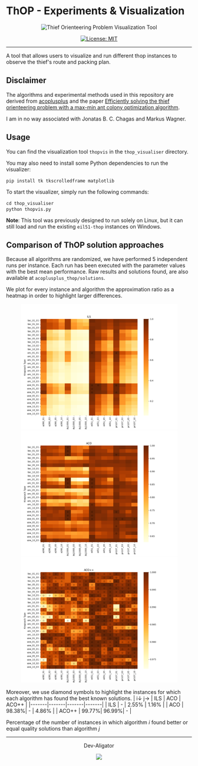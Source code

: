 # ThOP - Experiments & Visualization
<div align="center">
    <img src="https://media.giphy.com/media/v1.Y2lkPTc5MGI3NjExNjVwanRka25zbGU3ZDB3cDVveGF1c2lpemx6bGpkcXR0dDh2encyNCZlcD12MV9pbnRlcm5hbF9naWZfYnlfaWQmY3Q9Zw/aKmpdeSkymMtILVDCK/giphy.gif" alt="Thief Orienteering Problem Visualization Tool">
</div>
<p align="center"> 
    <a aria-label="Thopvis is free to use" href="/LICENSE" target="_blank">
        <img alt="License: MIT" src="https://img.shields.io/badge/License-MIT-success.svg?style=flat-square&color=33CC12" target="_blank" />
    </a>
</p>

---
A tool that allows users to visualize and run different thop instances to observe the thief's route and packing plan.

## Disclaimer
The algorithms and experimental methods used in this repository are derived from [acoplusplus](https://github.com/jonatasbcchagas/acoplusplus_thop) and the paper [Efficiently solving the thief orienteering problem with a max-min ant colony optimization algorithm](https://link.springer.com/article/10.1007/s11590-021-01824-y).

I am in no way associated with Jonatas B. C. Chagas and Markus Wagner.

## Usage
You can find the visualization tool `thopvis` in the `thop_visualiser` directory.

You may also need to install some Python dependencies to run the visualizer:

```shell
pip install tk tkscrolledframe matplotlib
```
To start the visualizer, simply run the following commands:

```shell
cd thop_visualiser
python thopvis.py
```

**Note**: This tool was previously designed to run solely on Linux, but it can still load and run the existing `eil51-thop` instances on Windows.

## Comparison of ThOP solution approaches
Because all algorithms are randomized, we have performed 5 independent runs
per instance. Each run has been executed with the parameter values with the best mean
performance. Raw results and solutions found, are also available at `acoplusplus_thop/solutions`.

We plot for every instance and algorithm the approximation ratio as a heatmap
in order to highlight larger differences.
<p align="middle">
<img src="showcase/ILS_heatmap.png" width="425"/> <img src="showcase/ACO_heatmap.png" width="425"/> <img src="showcase/ACO++_heatmap.png" width="425"/>
</p>

 Moreover, we use diamond symbols to highlight
the instances for which each algorithm has found the best known solutions.
| i↓  j→ | ILS   | ACO   | ACO++ |
|-------|-------|-------|-------|
| ILS   | -     | 2.55% | 1.16% |
| ACO   | 98.38%| -     | 4.86% |
| ACO++ | 99.77%| 96.99%| -     |

Percentage of the number of instances in which algorithm *i* found better or equal quality solutions than algorithm *j*

---
<p align="center">Dev-Aligator</p>
<p align="center">
<a href="https://github.com/Dev-Aligator/">
<img src="https://user-images.githubusercontent.com/58631762/120077716-60cded80-c0c9-11eb-983d-80dfa5862d8a.png" width="19">
</a>